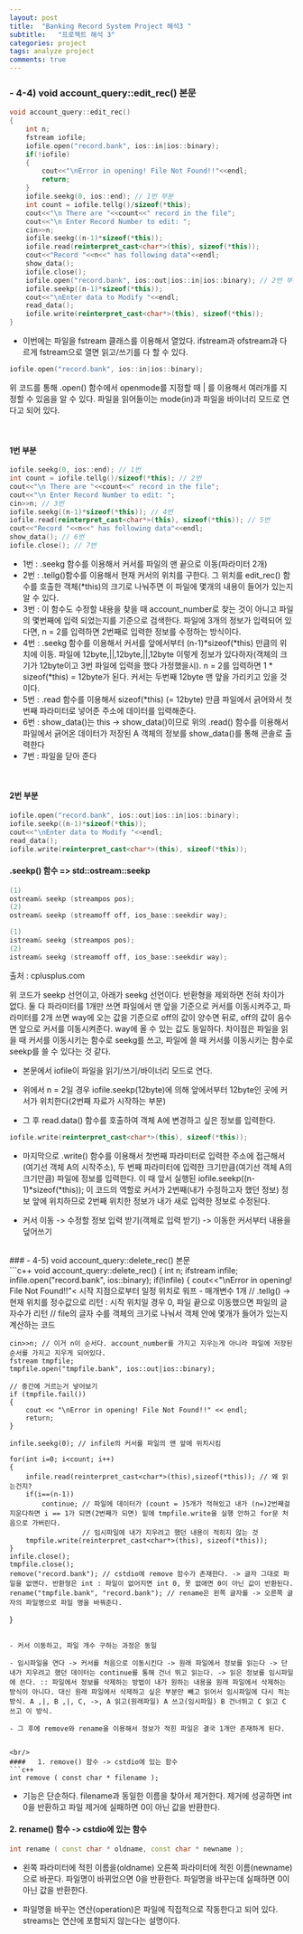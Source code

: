 ```yaml
---
layout: post
title:  "Banking Record System Project 해석3 "
subtitle:   "프로젝트 해석 3"
categories: project
tags: analyze project
comments: true
---
```



### - 4-4)  void account_query::edit_rec() 본문
```c++
void account_query::edit_rec()
{
    int n;
    fstream iofile;
    iofile.open("record.bank", ios::in|ios::binary);
    if(!iofile)
    {
        cout<<"\nError in opening! File Not Found!!"<<endl;
        return;
    }
    iofile.seekg(0, ios::end); // 1번 부분
    int count = iofile.tellg()/sizeof(*this);
    cout<<"\n There are "<<count<<" record in the file";
    cout<<"\n Enter Record Number to edit: ";
    cin>>n;
    iofile.seekg((n-1)*sizeof(*this));
    iofile.read(reinterpret_cast<char*>(this), sizeof(*this));
    cout<<"Record "<<n<<" has following data"<<endl;
    show_data();
    iofile.close();
    iofile.open("record.bank", ios::out|ios::in|ios::binary); // 2번 부분
    iofile.seekp((n-1)*sizeof(*this));
    cout<<"\nEnter data to Modify "<<endl;
    read_data();
    iofile.write(reinterpret_cast<char*>(this), sizeof(*this));
}
```

- 이번에는 파일을 fstream 클래스를 이용해서 열었다. ifstream과 ofstream과 다르게 fstream으로 열면 읽고/쓰기를 다 할 수 있다.

```c++
iofile.open("record.bank", ios::in|ios::binary);
```
위 코드를 통해 .open() 함수에서 openmode를 지정할 때 | 를 이용해서 여러개를 지정할 수 있음을 알 수 있다. 파일을 읽어들이는 mode(in)과
파일을 바이너리 모드로 연다고 되어 있다.

<br/>

#### 1번 부분

```c++
iofile.seekg(0, ios::end); // 1번
int count = iofile.tellg()/sizeof(*this); // 2번
cout<<"\n There are "<<count<<" record in the file";
cout<<"\n Enter Record Number to edit: ";
cin>>n; // 3번
iofile.seekg((n-1)*sizeof(*this)); // 4번
iofile.read(reinterpret_cast<char*>(this), sizeof(*this)); // 5번
cout<<"Record "<<n<<" has following data"<<endl;
show_data(); // 6번
iofile.close(); // 7번
```
- 1번 : .seekg 함수를 이용해서 커서를 파일의 맨 끝으로 이동(파라미터 2개)
- 2번 : .tellg()함수를 이용해서 현재 커서의 위치를 구한다. 그 위치를  edit_rec() 함수를 호출한 객체(*this)의 크기로 나눠주면 이 파일에
몇개의 내용이 들어가 있는지 알 수 있다.
- 3번 : 이 함수도 수정할 내용을 찾을 때 account_number로 찾는 것이 아니고 파일의 몇번째에 입력 되었는지를 기준으로 검색한다. 파일에 3개의 정보가 입력되어 있다면, n = 2를 입력하면 2번째로 입력한 정보를 수정하는 방식이다.
- 4번 : .seekg 함수를 이용해서 커서를 앞에서부터 (n-1)*sizeof(*this) 만큼의 위치에 이동. 파일에 12byte,||,12byte,||,12byte 이렇게 정보가 있다하자(객체의 크기가 12byte이고 3번 파일에 입력을 했다 가정했을시). n = 2를 입력하면 1 * sizeof(*this) = 12byte가 된다. 커서는 두번째 12byte 맨 앞을 가리키고 있을 것이다.
- 5번 : .read 함수를 이용해서 sizeof(*this) (= 12byte) 만큼 파일에서 긁어와서 첫번째 파라미터로 넣어준 주소에 데이터를 입력해준다.
- 6번 : show_data()는 this -> show_data()이므로 위의 .read() 함수를 이용해서 파일에서 긁어온 데이터가 저장된 A 객체의 정보를 show_data()를 통해 콘솔로 출력한다
- 7번 : 파일을 닫아 준다

<br/>

#### 2번 부분

```c++
iofile.open("record.bank", ios::out|ios::in|ios::binary);
iofile.seekp((n-1)*sizeof(*this));
cout<<"\nEnter data to Modify "<<endl;
read_data();
iofile.write(reinterpret_cast<char*>(this), sizeof(*this));
```

####   .seekp() 함수 => std::ostream::seekp
```c++
(1)
ostream& seekp (streampos pos);
(2)
ostream& seekp (streamoff off, ios_base::seekdir way);
```
```c++
(1)
istream& seekg (streampos pos);
(2)
istream& seekg (streamoff off, ios_base::seekdir way);
```
출처 : cplusplus.com

위 코드가 seekp 선언이고, 아래가 seekg 선언이다. 반환형을 제외하면 전혀 차이가 없다. 둘 다 파라미터를 1개만 쓰면 파일에서 맨 앞을 기준으로 커서를 이동시켜주고, 파라미터를 2개 쓰면 way에 오는 값을 기준으로 off의 값이 양수면 뒤로, off의 값이 음수면 앞으로 커서를 이동시켜준다.
way에 올 수 있는 값도 동일하다.
차이점은 파일을 읽을 때 커서를 이동시키는 함수로 seekg를 쓰고, 파일에 쓸 때 커서를 이동시키는 함수로 seekp를 쓸 수 있다는 것 같다.


- 본문에서 iofile이 파일을 읽기/쓰기/바이너리 모드로 연다.

- 위에서 n = 2일 경우 iofile.seekp(12byte)에 의해 앞에서부터 12byte인 곳에 커서가 위치한다(2번째 자료가 시작하는 부분)

- 그 후 read.data() 함수를 호출하여 객체 A에 변경하고 싶은 정보를 입력한다.

```c++
iofile.write(reinterpret_cast<char*>(this), sizeof(*this));
```
- 마지막으로 .write() 함수를 이용해서 첫번째 파라미터로 입력한 주소에 접근해서(여기선 객체 A의 시작주소), 두 번째 파라미터에 입력한 크기만큼(여기선 객체 A의 크기만큼) 파일에 정보를 입력한다. 이 때 앞서 실행된 iofile.seekp((n-1)*sizeof(*this)); 이 코드의 역할로 커서가 2번째(내가 수정하고자 했던 정보) 정보 앞에 위치하므로 2번째 위치한 정보가 내가 새로 입력한 정보로 수정된다.

- 커서 이동 -> 수정할 정보 입력 받기(객체로 입력 받기) -> 이동한 커서부터 내용을 덮어쓰기



<br/>
### - 4-5)  void account_query::delete_rec() 본문
<br/>
```c++
void account_query::delete_rec()
{
    int n;
    ifstream infile;
    infile.open("record.bank", ios::binary);
    if(!infile)
    {
        cout<<"\nError in opening! File Not Found!!"<<endl;
        return;
    }
    infile.seekg(0,ios::end);
    int count = infile.tellg()/sizeof(*this);
    cout<<"\n There are "<<count<<" record in the file";
    cout<<"\n Enter Record Number to Delete: ";
    // .seekg() 랑 .tellg() 함수가 약간 형제처럼 사용되는 함수들.
    // .seekg(얼만큼 이동할지, 기준점) .seekg(0,ios::end);는 ios::end를 기준으로 0만큼 이동 즉 파일의 가장 끝으로 이동 - 매개변수 2개
    // .seekg(얼만큼 이동할지) --> 시작 지점으로부터 일정 위치로 워프 - 매개변수 1개
    // .tellg() -> 현재 위치를 정수값으로 리턴 : 시작 위치일 경우 0, 파일 끝으로 이동했으면 파일의 글자수가 리턴
    // file의 글자 수를 객체의 크기로 나눠서 객체 안에 몇개가 들어가 있는지 계산하는 코드


    cin>>n; // 이거 n이 순서다. account_number를 가지고 지우는게 아니라 파일에 저장된 순서를 가지고 지우게 되어있다.
    fstream tmpfile;
    tmpfile.open("tmpfile.bank", ios::out|ios::binary);

    // 중간에 거르는거 넣어보기
    if (tmpfile.fail())
    {
        cout << "\nError in opening! File Not Found!!" << endl;
        return;
    }

    infile.seekg(0); // infile의 커서를 파일의 맨 앞에 위치시킴

    for(int i=0; i<count; i++)
    {
        infile.read(reinterpret_cast<char*>(this),sizeof(*this)); // 왜 읽는건지?
        if(i==(n-1))
            continue; // 파일에 데이터가 (count = )5개가 적혀있고 내가 (n=)2번째걸 지운다하면 i == 1가 되면(2번째가 되면) 밑에 tmpfile.write을 실행 안하고 for문 처음으로 가버린다.
                      // 임시파일에 내가 지우려고 했던 내용이 적히지 않는 것
        tmpfile.write(reinterpret_cast<char*>(this), sizeof(*this));
    }
    infile.close();
    tmpfile.close();
    remove("record.bank"); // cstdio에 remove 함수가 존재한다. -> 글자 그대로 파일을 없앤다. 반환형은 int : 파일이 없어지면 int 0, 못 없애면 0이 아닌 값이 반환된다.
    rename("tmpfile.bank", "record.bank"); // rename은 왼쪽 글자를 -> 오른쪽 글자의 파일명으로 파일 명을 바꿔준다.
}
```

- 커서 이동하고, 파일 개수 구하는 과정은 동일

- 임시파일을 연다 -> 커서를 처음으로 이동시킨다 -> 원래 파일에서 정보를 읽는다 -> 단 내가 지우려고 했던 데이터는 continue를 통해 건너 뛰고 읽는다. -> 읽은 정보를 임시파일에 쓴다. :: 파일에서 정보를 삭제하는 방법이 내가 원하는 내용을 원래 파일에서 삭제하는 방식이 아니다. 대신 원래 파일에서 삭제하고 싶은 부분만 빼고 읽어서 임시파일에 다시 적는 방식. A ,|, B ,|, C, ->, A 읽고(원래파일) A 쓰고(임시파일) B 건너뛰고 C 읽고 C 쓰고 이 방식.

- 그 후에 remove와 rename을 이용해서 정보가 적힌 파일은 결국 1개만 존재하게 된다.


<br/>
####   1. remove() 함수 -> cstdio에 있는 함수
```c++
int remove ( const char * filename );
```
- 기능은 단순하다. filename과 동일한 이름을 찾아서 제거한다. 제거에 성공하면 int 0을 반환하고 파일 제거에 실패하면 0이 아닌 값을 반환한다.


#### 2. rename() 함수 -> cstdio에 있는 함수
```c++
int rename ( const char * oldname, const char * newname );
```

- 왼쪽 파라미터에 적힌 이름을(oldname) 오른쪽 파라미터에 적힌 이름(newname)으로 바꾼다. 파일명이 바뀌었으면 0을 반환한다. 파일명을 바꾸는데 실패하면 0이 아닌 값을 반환한다.

- 파일명을 바꾸는 연산(operation)은 파일에 직접적으로 작동한다고 되어 있다. streams는 연산에 포함되지 않는다는 설명이다.
